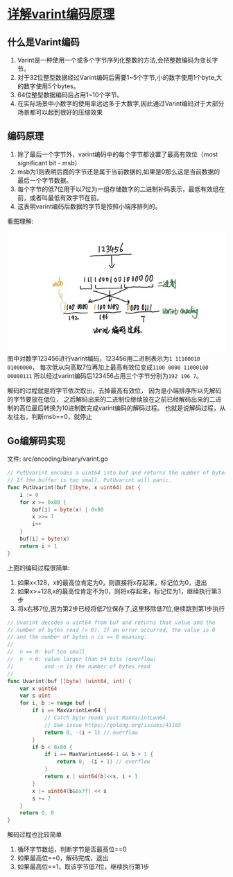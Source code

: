 [详解varint编码原理](https://segmentfault.com/a/1190000020500985?utm_source=tag-newest)
========================================================================

什么是Varint编码
----------------
1. Varint是一种使用一个或多个字节序列化整数的方法,会把整数编码为变长字节。
2. 对于32位整型数据经过Varint编码后需要1~5个字节,小的数字使用1个byte,大的数字使用5个bytes。
3. 64位整型数据编码后占用1~10个字节。
4. 在实际场景中小数字的使用率远远多于大数字,因此通过Varint编码对于大部分场景都可以起到很好的压缩效果

编码原理
----------------
1. 除了最后一个字节外，varint编码中的每个字节都设置了最高有效位（most significant bit - msb）
2. msb为1则表明后面的字节还是属于当前数据的,如果是0那么这是当前数据的最后一个字节数据。
3. 每个字节的低7位用于以7位为一组存储数字的二进制补码表示，最低有效组在前，或者叫最低有效字节在前。
4. 这表明varint编码后数据的字节是按照小端序排列的。

看图理解:

![](./varint.jpeg)
图中对数字123456进行varint编码，123456用二进制表示为`1 11100010 01000000`，
每次低从向高取7位再加上最高有效位变成`1100 0000 11000100 00000111`
所以经过varint编码后123456占用三个字节分别为`192 196 7`。

解码的过程就是将字节依次取出，去掉最高有效位，
因为是小端排序所以先解码的字节要放在低位，
之后解码出来的二进制位继续放在之前已经解码出来的二进制的高位最后转换为10进制数完成varint编码的解码过程。
也就是说解码过程，从左往右，判断msb==0，就停止

Go编解码实现
----------------
文件: src/encoding/binary/varint.go
```go
// PutUvarint encodes a uint64 into buf and returns the number of bytes written.
// If the buffer is too small, PutUvarint will panic.
func PutUvarint(buf []byte, x uint64) int {
	i := 0
	for x >= 0x80 {
		buf[i] = byte(x) | 0x80
		x >>= 7
		i++
	}
	buf[i] = byte(x)
	return i + 1
}
```
上面的编码过程很简单:
1. 如果x<128，x的最高位肯定为0，则直接将x存起来，标记位为0，退出
2. 如果x>=128,x的最高位肯定不为0，则将x存起来，标记位为1，继续执行第3步
3. 将x右移7位,因为第2步已经将低7位保存了,这里移除低7位,继续跳到第1步执行

```go
// Uvarint decodes a uint64 from buf and returns that value and the
// number of bytes read (> 0). If an error occurred, the value is 0
// and the number of bytes n is <= 0 meaning:
//
// 	n == 0: buf too small
// 	n  < 0: value larger than 64 bits (overflow)
// 	        and -n is the number of bytes read
//
func Uvarint(buf []byte) (uint64, int) {
	var x uint64
	var s uint
	for i, b := range buf {
		if i == MaxVarintLen64 {
			// Catch byte reads past MaxVarintLen64.
			// See issue https://golang.org/issues/41185
			return 0, -(i + 1) // overflow
		}
		if b < 0x80 {
			if i == MaxVarintLen64-1 && b > 1 {
				return 0, -(i + 1) // overflow
			}
			return x | uint64(b)<<s, i + 1
		}
		x |= uint64(b&0x7f) << s
		s += 7
	}
	return 0, 0
}
```
解码过程也比较简单
1. 循环字节数组，判断字节是否最高位==0
2. 如果最高位==0，解码完成，退出
3. 如果最高位==1，取该字节低7位，继续执行第1步